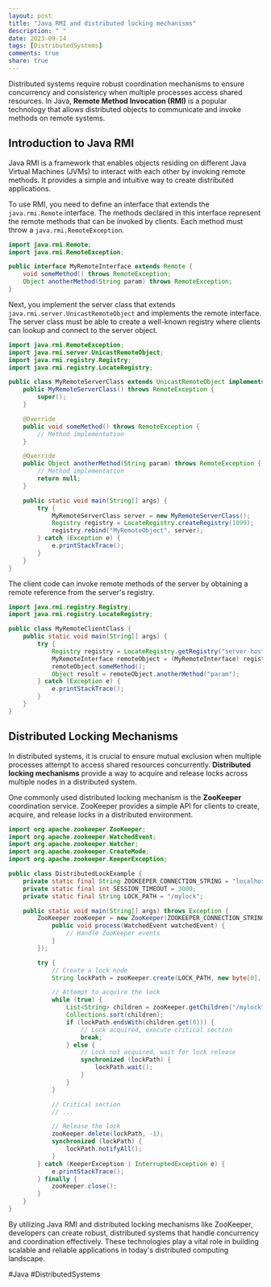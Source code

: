 ```yaml
---
layout: post
title: "Java RMI and distributed locking mechanisms"
description: " "
date: 2023-09-14
tags: [DistributedSystems]
comments: true
share: true
---
```


Distributed systems require robust coordination mechanisms to ensure concurrency and consistency when multiple processes access shared resources. In Java, **Remote Method Invocation (RMI)** is a popular technology that allows distributed objects to communicate and invoke methods on remote systems.

## Introduction to Java RMI

Java RMI is a framework that enables objects residing on different Java Virtual Machines (JVMs) to interact with each other by invoking remote methods. It provides a simple and intuitive way to create distributed applications.

To use RMI, you need to define an interface that extends the `java.rmi.Remote` interface. The methods declared in this interface represent the remote methods that can be invoked by clients. Each method must throw a `java.rmi.RemoteException`.

```java
import java.rmi.Remote;
import java.rmi.RemoteException;

public interface MyRemoteInterface extends Remote {
    void someMethod() throws RemoteException;
    Object anotherMethod(String param) throws RemoteException;
}
```

Next, you implement the server class that extends `java.rmi.server.UnicastRemoteObject` and implements the remote interface. The server class must be able to create a well-known registry where clients can lookup and connect to the server object.

```java
import java.rmi.RemoteException;
import java.rmi.server.UnicastRemoteObject;
import java.rmi.registry.Registry;
import java.rmi.registry.LocateRegistry;

public class MyRemoteServerClass extends UnicastRemoteObject implements MyRemoteInterface {
    public MyRemoteServerClass() throws RemoteException {
        super();
    }

    @Override
    public void someMethod() throws RemoteException {
        // Method implementation
    }

    @Override
    public Object anotherMethod(String param) throws RemoteException {
        // Method implementation
        return null;
    }

    public static void main(String[] args) {
        try {
            MyRemoteServerClass server = new MyRemoteServerClass();
            Registry registry = LocateRegistry.createRegistry(1099);
            registry.rebind("MyRemoteObject", server);
        } catch (Exception e) {
            e.printStackTrace();
        }
    }
}
```

The client code can invoke remote methods of the server by obtaining a remote reference from the server's registry.

```java
import java.rmi.registry.Registry;
import java.rmi.registry.LocateRegistry;

public class MyRemoteClientClass {
    public static void main(String[] args) {
        try {
            Registry registry = LocateRegistry.getRegistry("server-hostname", 1099);
            MyRemoteInterface remoteObject = (MyRemoteInterface) registry.lookup("MyRemoteObject");
            remoteObject.someMethod();
            Object result = remoteObject.anotherMethod("param");
        } catch (Exception e) {
            e.printStackTrace();
        }
    }
}
```

## Distributed Locking Mechanisms

In distributed systems, it is crucial to ensure mutual exclusion when multiple processes attempt to access shared resources concurrently. **Distributed locking mechanisms** provide a way to acquire and release locks across multiple nodes in a distributed system.

One commonly used distributed locking mechanism is the **ZooKeeper** coordination service. ZooKeeper provides a simple API for clients to create, acquire, and release locks in a distributed environment.

```java
import org.apache.zookeeper.ZooKeeper;
import org.apache.zookeeper.WatchedEvent;
import org.apache.zookeeper.Watcher;
import org.apache.zookeeper.CreateMode;
import org.apache.zookeeper.KeeperException;

public class DistributedLockExample {
    private static final String ZOOKEEPER_CONNECTION_STRING = "localhost:2181";
    private static final int SESSION_TIMEOUT = 3000;
    private static final String LOCK_PATH = "/mylock";

    public static void main(String[] args) throws Exception {
        ZooKeeper zooKeeper = new ZooKeeper(ZOOKEEPER_CONNECTION_STRING, SESSION_TIMEOUT, new Watcher() {
            public void process(WatchedEvent watchedEvent) {
                // Handle ZooKeeper events
            }
        });

        try {
            // Create a lock node
            String lockPath = zooKeeper.create(LOCK_PATH, new byte[0], ZooDefs.Ids.OPEN_ACL_UNSAFE, CreateMode.EPHEMERAL_SEQUENTIAL);

            // Attempt to acquire the lock
            while (true) {
                List<String> children = zooKeeper.getChildren("/mylock", false);
                Collections.sort(children);
                if (lockPath.endsWith(children.get(0))) {
                    // Lock acquired, execute critical section
                    break;
                } else {
                    // Lock not acquired, wait for lock release
                    synchronized (lockPath) {
                        lockPath.wait();
                    }
                }
            }

            // Critical section
            // ...

            // Release the lock
            zooKeeper.delete(lockPath, -1);
            synchronized (lockPath) {
                lockPath.notifyAll();
            }
        } catch (KeeperException | InterruptedException e) {
            e.printStackTrace();
        } finally {
            zooKeeper.close();
        }
    }
}
```

By utilizing Java RMI and distributed locking mechanisms like ZooKeeper, developers can create robust, distributed systems that handle concurrency and coordination effectively. These technologies play a vital role in building scalable and reliable applications in today's distributed computing landscape.

#Java #DistributedSystems